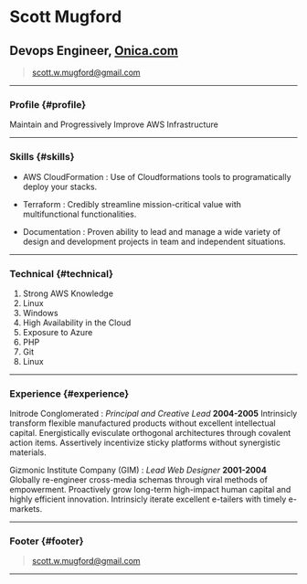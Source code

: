 # Scott Mugford
## Devops Engineer, [Onica.com](https://www.onica.com)

> scott.w.mugford@gmail.com

------

### Profile {#profile}

Maintain and Progressively Improve AWS Infrastructure

------

### Skills {#skills}

* AWS CloudFormation
  : Use of Cloudformations tools to programatically deploy your stacks.

* Terraform
  : Credibly streamline mission-critical value with multifunctional functionalities.

* Documentation
  : Proven ability to lead and manage a wide variety of design and development projects in team and independent situations.

-------

### Technical {#technical}

1. Strong AWS Knowledge
1. Linux
1. Windows
1. High Availability in the Cloud
1. Exposure to Azure
1. PHP
1. Git
1. Linux

------

### Experience {#experience}

Initrode Conglomerated
: *Principal and Creative Lead*
  __2004-2005__
  Intrinsicly transform flexible manufactured products without excellent intellectual capital. Energistically evisculate orthogonal architectures through covalent action items. Assertively incentivize sticky platforms without synergistic materials.

Gizmonic Institute Company (GIM)
: *Lead Web Designer*
  __2001-2004__
  Globally re-engineer cross-media schemas through viral methods of empowerment. Proactively grow long-term high-impact human capital and highly efficient innovation. Intrinsicly iterate excellent e-tailers with timely e-markets.

------

### Footer {#footer}

> scott.w.mugford@gmail.com

------
